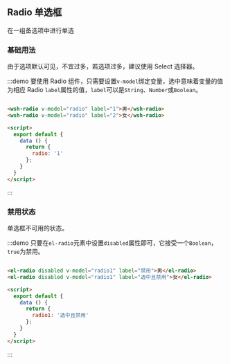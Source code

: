 <script>
  export default {
    data () {
      return {
        radio: '1',
        radio1: '选中且禁用'
      }
    },
    methods: {
    }
  }
</script>

## Radio 单选框
在一组备选项中进行单选

### 基础用法
由于选项默认可见，不宜过多，若选项过多，建议使用 Select 选择器。

:::demo 要使用 Radio 组件，只需要设置`v-model`绑定变量，选中意味着变量的值为相应 Radio `label`属性的值，`label`可以是`String`、`Number`或`Boolean`。
``` html

<wsh-radio v-model="radio" label="1">男</wsh-radio>
<wsh-radio v-model="radio" label="2">女</wsh-radio>

<script>
  export default {
    data () {
      return {
        radio: '1'
      };
    }
  }
</script>
```
:::

### 禁用状态
单选框不可用的状态。

:::demo 只要在`el-radio`元素中设置`disabled`属性即可，它接受一个`Boolean`，`true`为禁用。
``` html

<el-radio disabled v-model="radio1" label="禁用">男</el-radio>
<el-radio disabled v-model="radio1" label="选中且禁用">女</el-radio>

<script>
  export default {
    data () {
      return {
        radio1: '选中且禁用'
      };
    }
  }
</script>
```
:::